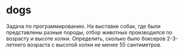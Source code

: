 # dogs
Задача по программированию. На выставке собак, где были представлены разные породы, отбор животных производился по возрасту и высоте холки. Определить, сколько было боксеров 2-3-летнего возраста с высотой холки не менее 55 сантиметров.
